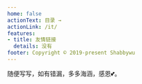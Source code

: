 ```yaml
---
home: false
actionText: 目录 →
actionLink: /it/
features:
- title: 友情链接
  details: 没有
footer: Copyright © 2019-present Shabbywu
---
```

随便写写，如有错漏，多多海涵，感恩💕。
<ClientOnly>
  <Vssue />
</ClientOnly>
